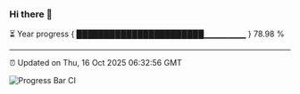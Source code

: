 ### Hi there 👋

⏳ Year progress { ███████████████████████▁▁▁▁▁▁▁ } 78.98 %

---

⏰ Updated on Thu, 16 Oct 2025 06:32:56 GMT

![Progress Bar CI](https://github.com/liununu/liununu/workflows/Progress%20Bar%20CI/badge.svg)
